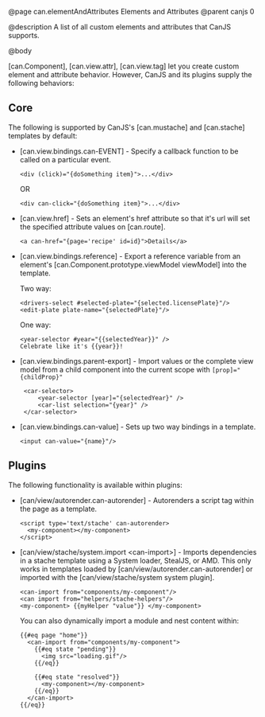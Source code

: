 @page can.elementAndAttributes Elements and Attributes
@parent canjs 0

@description A list of all custom elements and attributes that CanJS supports.

@body

[can.Component], [can.view.attr], [can.view.tag] let you create custom element and
attribute behavior.  However, CanJS and its plugins supply the following behaviors:

## Core

The following is supported by CanJS's [can.mustache] and [can.stache] templates by default:

 - [can.view.bindings.can-EVENT] - Specify a callback function to be called on a particular event. 
 
	`<div (click)="{doSomething item}">...</div>`
	
   OR

	`<div can-click="{doSomething item}">...</div>`

 - [can.view.href] - Sets an element's href attribute so that it's url will 
   set the specified attribute values on [can.route].
   
   ```
   <a can-href="{page='recipe' id=id}">Details</a>
   ```

 - [can.view.bindings.reference] - Export a reference variable from an 
   element's [can.Component.prototype.viewModel viewModel] into the template.
   
   Two way:
   
   ```
   <drivers-select #selected-plate="{selected.licensePlate}"/>
   <edit-plate plate-name="{selectedPlate}"/>
   ```
   
   One way:
   
   ```
   <year-selector #year="{{selectedYear}}" />
   Celebrate like it's {{year}}!
   ```

 - [can.view.bindings.parent-export] - Import values or the complete view model from a child component into the current scope with `[prop]="{childProp}"`

   ```
	<car-selector>
		<year-selector [year]="{selectedYear}" />
		<car-list selection="{year}" />
	</car-selector>
   ```

 - [can.view.bindings.can-value] - Sets up two way bindings in a template.
 
   ```
   <input can-value="{name}"/>
   ```

## Plugins

The following functionality is available within plugins:

 - [can/view/autorender.can-autorender] - Autorenders a script tag within the page as a template.
 
   ```
   <script type='text/stache' can-autorender>
     <my-component></my-component>
   </script>
   ```
   
 - [can/view/stache/system.import &lt;can-import&gt;] - Imports dependencies in 
   a stache template using a System loader, StealJS, or AMD. This only works
   in templates loaded by [can/view/autorender.can-autorender] or imported
   with the [can/view/stache/system system plugin].
   
   ```
   <can-import from="components/my-component"/>
   <can import from="helpers/stache-helpers"/>
   <my-component> {{myHelper "value"}} </my-component>
   ```

   You can also dynamically import a module and nest content within:

   ```
   {{#eq page "home"}}
     <can-import from="components/my-component">
       {{#eq state "pending"}}
         <img src="loading.gif"/>
       {{/eq}}

       {{#eq state "resolved"}}
         <my-component></my-component>
       {{/eq}}
     </can-import>
   {{/eq}}
   ```
